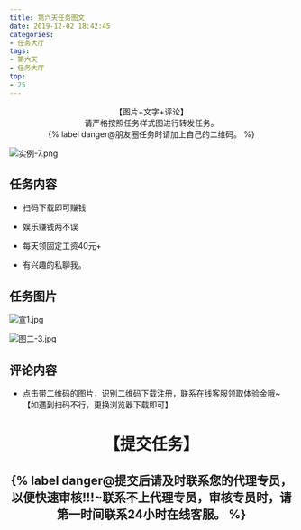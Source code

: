 ```yaml
---
title: 第六天任务图文
date: 2019-12-02 18:42:45
categories:
- 任务大厅
tags: 
- 第六天
- 任务大厅
top:
- 25
---
```



 <center>【图片+文字+评论】</center>

 <center>请严格按照任务样式图进行转发任务。</center>


 <center>{% label danger@朋友圈任务时请加上自己的二维码。 %}</center>

 ![实例-7.png](https://i.loli.net/2019/12/02/nzHKwS6Lbc4jI17.png)



 ## 任务内容

* 扫码下载即可赚钱

* 娱乐赚钱两不误

* 每天领固定工资40元+

* 有兴趣的私聊我。


## 任务图片


![宣1.jpg](https://i.loli.net/2019/12/02/Ae5sybDGC63RoFx.jpg)


![图二-3.jpg](https://i.loli.net/2019/12/02/9xr6ZI1duUYW5mb.jpg)



## 评论内容

* 点击带二维码的图片，识别二维码下载注册，联系在线客服领取体验金哦~【如遇到扫码不行，更换浏览器下载即可】



# <center>【提交任务】</center>


 ## <center>{% label danger@提交后请及时联系您的代理专员，以便快速审核!!!~联系不上代理专员，审核专员时，请第一时间联系24小时在线客服。 %}</center>


